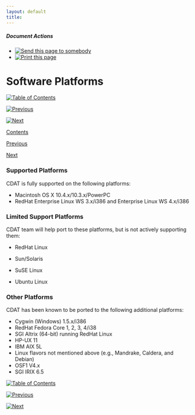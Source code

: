 ```yaml
---
layout: default
title: 
---
```



#####  Document Actions

  * [ ![Send this page to somebody](media/mail_icon.gif) ](/cdat/download/installation-guide/software-platforms/sendto_form)
  * [ ![Print this page](media/print_icon.gif) ](/this.print\(\))

#  Software Platforms

[ ![Table of Contents](media/arrow-up) ](/)

[ ![Previous](media/arrow-left) ](/software-documentation)

[ ![Next](media/arrow-right) ](/install-environment)

[ Contents ](/)

[ Previous ](/software-documentation)

[ Next ](/install-environment)

###  

###  Supported Platforms

CDAT is fully supported on the following platforms:

  * Macintosh OS X 10.4.x/10.3.x/PowerPC 
  * RedHat Enterprise Linux WS 3.x/i386 and Enterprise Linux WS 4.x/i386 

###  

###  Limited Support Platforms  

CDAT team will help port to these platforms, but is not actively supporting
them:

  * RedHat Linux   

  * Sun/Solaris   

  * SuSE Linux   

  * Ubuntu Linux   

###  

###  Other Platforms

CDAT has been known to be ported to the following additional platforms:

  * Cygwin (Windows) 1.5.x/i386 
  * RedHat Fedora Core 1, 2, 3, 4/i38 
  * SGI Altrix (64-bit) running RedHat Linux 
  * HP-UX 11 
  * IBM AIX 5L 
  * Linux flavors not mentioned above (e.g., Mandrake, Caldera, and Debian) 
  * OSF1 V4.x 
  * SGI IRIX 6.5 

[ ![Table of Contents](media/arrow-up) ](/)

[ ![Previous](media/arrow-left) ](/software-documentation)

[ ![Next](media/arrow-right) ](/install-environment)
